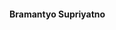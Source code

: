 #### Bramantyo Supriyatno
<br>

### <a href="mailto:supriyatno@mpib-berlin.mpg.de" title="Email"><i class="fa-solid fa-envelope"></i></a> <a href="https://www.linkedin.com/in/bramantyo-supriyatno/" title="LinkedIn"><i class="fa-brands fa-linkedin"></i></a>
